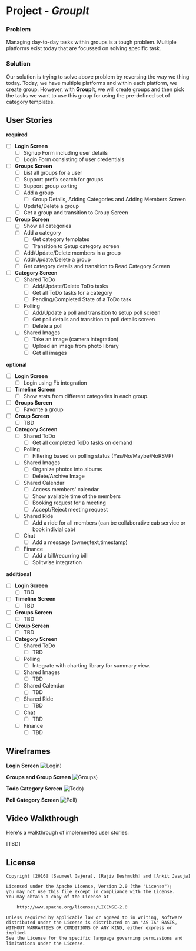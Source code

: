 # Project - *GroupIt*


### Problem

Managing day-to-day tasks within groups is a tough problem. Multiple platforms exist today that are focussed on solving specific task.

### Solution

Our solution is trying to solve above problem by reversing the way we thing today. Today, we have multiple platforms and within each platform, we create group. However, with **GroupIt**, we will create groups and then pick the tasks we want to use this group for using the pre-defined set of category templates.

## User Stories

**required**

- [ ] **Login Screen**
    - [ ] Signup Form including user details
    - [ ] Login Form consisting of user credentials
- [ ] **Groups Screen**
    - [ ] List all groups for a user
    - [ ] Support prefix search for groups
    - [ ] Support group sorting
    - [ ] Add a group
        - [ ] Group Details, Adding Categories and Adding Members Screen
    - [ ] Update/Delete a group
    - [ ] Get a group and transition to Group Screen
- [ ] **Group Screen**
    - [ ] Show all categories
    - [ ] Add a category
        - [ ] Get category templates
        - [ ] Transition to Setup category screen
    - [ ] Add/Update/Delete members in a group
    - [ ] Add/Update/Delete a group
    - [ ] Get category details and transition to Read Category Screen
- [ ] **Category Screen**
    - [ ] Shared ToDo
        - [ ] Add/Update/Delete ToDo tasks
        - [ ] Get all ToDo tasks for a category
        - [ ] Pending/Completed State of a ToDo task
    - [ ] Polling
        - [ ] Add/Update a poll and transition to setup poll screen
        - [ ] Get poll details and transition to poll details screen
        - [ ] Delete a poll
    - [ ] Shared Images
        - [ ] Take an image (camera integration)
        - [ ] Upload an image from photo library
        - [ ] Get all images

**optional**

- [ ] **Login Screen**
    - [ ] Login using Fb integration
- [ ] **Timeline Screen**
    - [ ] Show stats from different categories in each group.
- [ ] **Groups Screen**
    - [ ] Favorite a group
- [ ] **Group Screen**
    - [ ] TBD
- [ ] **Category Screen**
    - [ ] Shared ToDo
        - [ ] Get all completed ToDo tasks on demand
    - [ ] Polling
        - [ ] Filtering based on polling status (Yes/No/Maybe/NoRSVP)
    - [ ] Shared Images
        - [ ] Organize photos into albums
        - [ ] Delete/Archive Image
    - [ ] Shared Calendar
        - [ ] Access members' calendar
        - [ ] Show available time of the members
        - [ ] Booking request for a meeting
        - [ ] Accept/Reject meeting request
    - [ ] Shared Ride
        - [ ] Add a ride for all members (can be collaborative cab service or book indivial cab)
    - [ ] Chat
        - [ ] Add a message (owner,text,timestamp)
    - [ ] Finance
        - [ ] Add a bill/recurring bill
        - [ ] Splitwise integration

**additional**

- [ ] **Login Screen**
    - [ ] TBD
- [ ] **Timeline Screen**
    - [ ] TBD
- [ ] **Groups Screen**
    - [ ] TBD
- [ ] **Group Screen**
    - [ ] TBD
- [ ] **Category Screen**
    - [ ] Shared ToDo
        - [ ] TBD
    - [ ] Polling
        - [ ] Integrate with charting library for summary view.
    - [ ] Shared Images
        - [ ] TBD
    - [ ] Shared Calendar
        - [ ] TBD
    - [ ] Shared Ride
        - [ ] TBD
    - [ ] Chat
        - [ ] TBD
    - [ ] Finance
        - [ ] TBD

## Wireframes

**Login Screen**
![](./Docs/Wireframes/groupit-wireframe-login.jpeg "Login"))

**Groups and Group Screen**
![](./Docs/Wireframes/groupit-wireframe-groups.jpeg "Groups"))

**Todo Category Screen**
![](./Docs/Wireframes/groupit-wireframe-todo.jpeg "Todo"))

**Poll Category Screen**
![](./Docs/Wireframes/groupit-wireframe-poll.jpeg "Poll"))


## Video Walkthrough

Here's a walkthrough of implemented user stories:

[TBD]

## License

    Copyright [2016] [Saumeel Gajera], [Rajiv Deshmukh] and [Ankit Jasuja]

    Licensed under the Apache License, Version 2.0 (the "License");
    you may not use this file except in compliance with the License.
    You may obtain a copy of the License at

        http://www.apache.org/licenses/LICENSE-2.0

    Unless required by applicable law or agreed to in writing, software
    distributed under the License is distributed on an "AS IS" BASIS,
    WITHOUT WARRANTIES OR CONDITIONS OF ANY KIND, either express or implied.
    See the License for the specific language governing permissions and
    limitations under the License.

